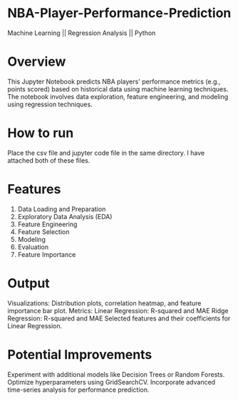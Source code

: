 # NBA-Player-Performance-Prediction
Machine Learning || Regression Analysis || Python

# Overview
This Jupyter Notebook predicts NBA players' performance metrics (e.g., points scored) based on historical data using machine learning techniques. The notebook involves data exploration, feature engineering, and modeling using regression techniques.

# How to run
Place the csv file and jupyter code file in the same directory. I have attached both of these files.

# Features
1. Data Loading and Preparation
2.  Exploratory Data Analysis (EDA)
3.  Feature Engineering
4.  Feature Selection
5.  Modeling
6.  Evaluation
7.  Feature Importance

# Output
Visualizations: Distribution plots, correlation heatmap, and feature importance bar plot.
Metrics:
Linear Regression: R-squared and MAE
Ridge Regression: R-squared and MAE
Selected features and their coefficients for Linear Regression.

# Potential Improvements
Experiment with additional models like Decision Trees or Random Forests.
Optimize hyperparameters using GridSearchCV.
Incorporate advanced time-series analysis for performance prediction.
